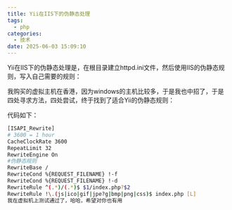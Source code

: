 ```yaml
---
title: Yii在IIS下的伪静态处理
tags:
  - php
categories:
  - 技术
date: 2025-06-03 15:09:10
---
```

Yii在IIS下的伪静态处理是，在根目录建立httpd.ini文件，然后使用IIS的伪静态规则，写入自己需要的规则：

我购买的虚拟主机在香港，因为windows的主机比较多，于是我也中招了，于是四处寻求方法，四处尝试，终于找到了适合Yii的伪静态规则：

代码如下：

```bash
[ISAPI_Rewrite]
# 3600 = 1 hour
CacheClockRate 3600
RepeatLimit 32
RewriteEngine On
#伪静态规则
RewriteBase /
RewriteCond %{REQUEST_FILENAME} !-f
RewriteCond %{REQUEST_FILENAME} !-d
RewriteRule ^(.*)/(.*)$ $1/index.php?$2
RewriteRule !\.(js|ico|gif|jpe?g|bmp|png|css)$ index.php [L]
我在虚拟机上测试通过了，哈哈，希望对你也有用

```
